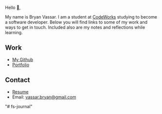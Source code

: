Hello 👋, 

My name is Bryan Vassar. I am a student at [CodeWorks](https://boisecodeworks.com) studying to become a software developer. Below you will find links to some of my work and ways to get in touch. Included also are my notes and reflections while learning. 

## Work

  + [My Github](https://github.com/BDVassar)
  + [Portfolio](https://BDVassar.github.io/)

## Contact

  + [Resume](https://BDVassar.github.io/resume)
  + Email: vassar.bryan@gmail.com
  
"# fs-journal" 
